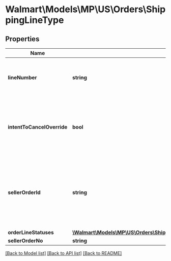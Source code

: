 # Walmart\Models\MP\US\Orders\ShippingLineType

## Properties

Name | Type | Description | Notes
------------ | ------------- | ------------- | -------------
**lineNumber** | **string** | The line number associated with the details for each individual item in the purchase order |
**intentToCancelOverride** | **bool** | Needs to be passed as true during shipping as an acknowledgment for orders which are intent to cancel by the customer | [optional] [default to false]
**sellerOrderId** | **string** | A unique ID associated with the sales order for specified Seller; gives Sellers the ability to print their own custom order ID on the return label; limit of 30 characters |
**orderLineStatuses** | [**\Walmart\Models\MP\US\Orders\ShippingUpdatesRequestOrderShipmentOrderLinesOrderLineInnerOrderLineStatuses**](ShippingUpdatesRequestOrderShipmentOrderLinesOrderLineInnerOrderLineStatuses.md) |  |
**sellerOrderNo** | **string** |  | [optional]


[[Back to Model list]](./) [[Back to API list]](../../../../../README.md#supported-apis) [[Back to README]](../../../../../README.md)
